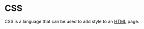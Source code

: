 <h1>CSS</h1>

<p>CSS is a language that can be used to add style to an <a href="/wiki/HTML">HTML</a> page.
</p>
